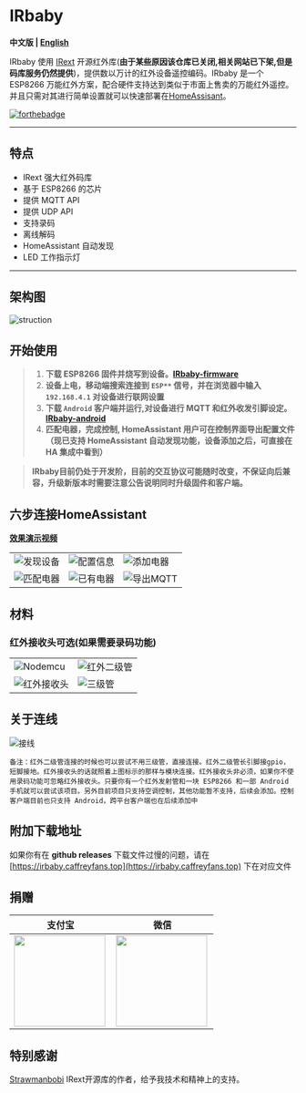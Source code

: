 ﻿# IRbaby
**中文版 | [English](README_en.md)**

IRbaby 使用 [IRext](https://github.com/irext/irext-core) 开源红外库(**由于某些原因该仓库已关闭,相关网站已下架,但是码库服务仍然提供**)，提供数以万计的红外设备遥控编码。IRbaby 是一个 ESP8266 万能红外方案，配合硬件支持达到类似于市面上售卖的万能红外遥控。并且只需对其进行简单设置就可以快速部署在[HomeAssisant](https://www.home-assistant.io)。

[![forthebadge](https://forthebadge.com/images/badges/built-with-love.svg)](https://forthebadge.com)

---

## 特点

* IRext 强大红外码库
* 基于 ESP8266 的芯片
* 提供 MQTT API
* 提供 UDP API
* 支持录码
* 离线解码
* HomeAssistant 自动发现
* LED 工作指示灯
---

## 架构图
![struction](/src/architecture.svg)
## 开始使用
> 1. **下载 ESP8266 固件并烧写到设备。[IRbaby-firmware](https://github.com/Caffreyfans/IRbaby-firmware/releases)**
> 2. **设备上电，移动端搜索连接到 `ESP**` 信号，并在浏览器中输入 `192.168.4.1` 对设备进行联网设置**
> 3. **下载 `Android` 客户端并运行,对设备进行 MQTT 和红外收发引脚设定。[IRbaby-android](https://github.com/Caffreyfans/IRbaby-android/releases)**
> 4. **匹配电器，完成控制, HomeAssistant 用户可在控制界面导出配置文件（现已支持 HomeAssistant 自动发现功能，设备添加之后，可直接在 HA 集成中看到）**

> **IRbaby目前仍处于开发阶，目前的交互协议可能随时改变，不保证向后兼容，升级新版本时需要注意公告说明同时升级固件和客户端。**

## 六步连接HomeAssistant
**[效果演示视频](https://www.bilibili.com/video/BV13K411j7QD)**

||||
|---|---|---|
|![发现设备](/src/discovery.jpg) |![配置信息](/src/device_setting.jpg) |![添加电器](/src/select.jpg) |
|![匹配电器](/src/parse.jpg) |![已有电器](/src/main.jpg) |![导出MQTT](/src/mqtt.jpg) |

## 材料
### 红外接收头可选(如果需要录码功能)
|||
|---|---|
|![Nodemcu](/src/nodemcu.jpg) | ![红外二级管](/src/ir_led.jpg) |
![红外接收头](/src/ir_receiver.jpg) | ![三级管](/src/transistor.jpg) |

## 关于连线

![接线](/src/connect.jpg)

`备注：红外二级管连接的时候也可以尝试不用三级管，直接连接。红外二级管长引脚接gpio，短脚接地。红外接收头的话就照着上图标示的那样与模块连接。红外接收头非必须，如果你不使用录码功能可忽略红外接收头。只要你有一个红外发射管和一块 ESP8266 和一部 Android 手机就可以尝试该项目。另外目前项目只支持空调控制，其他功能暂不支持，后续会添加。控制客户端目前也只支持 Android，跨平台客户端也在后续添加中`

## 附加下载地址
如果你有在 **github releases** 下载文件过慢的问题，请在 [https://irbaby.caffreyfans.top](https://irbaby.caffreyfans.top) 下在对应文件

## 捐赠
|支付宝|微信|
|---|---|
<img src="/src/donate-alipay.jpg" align="left" height="160" width="160">  |  <img src="/src/donate-wechat.jpg" align="left" height="160" width="160">

## 特别感谢
[Strawmanbobi](https://github.com/strawmanbobi) IRext开源库的作者，给予我技术和精神上的支持。
